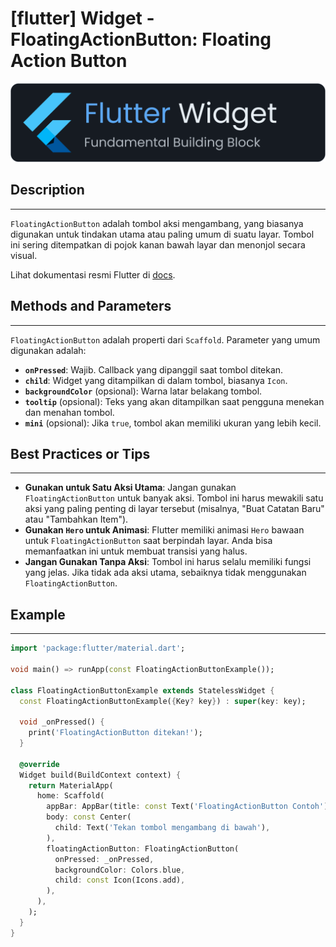 # [flutter] Widget - FloatingActionButton: Floating Action Button

![widget](https://raw.githubusercontent.com/oujisan/OuVault/main/img/flutter-widget.png)

## Description
---
`FloatingActionButton` adalah tombol aksi mengambang, yang biasanya digunakan untuk tindakan utama atau paling umum di suatu layar. Tombol ini sering ditempatkan di pojok kanan bawah layar dan menonjol secara visual.

Lihat dokumentasi resmi Flutter di [docs](https://api.flutter.dev/flutter/material/FloatingActionButton-class.html).

## Methods and Parameters
---
`FloatingActionButton` adalah properti dari `Scaffold`. Parameter yang umum digunakan adalah:
* **`onPressed`**: Wajib. Callback yang dipanggil saat tombol ditekan.
* **`child`**: Widget yang ditampilkan di dalam tombol, biasanya `Icon`.
* **`backgroundColor`** (opsional): Warna latar belakang tombol.
* **`tooltip`** (opsional): Teks yang akan ditampilkan saat pengguna menekan dan menahan tombol.
* **`mini`** (opsional): Jika `true`, tombol akan memiliki ukuran yang lebih kecil.

## Best Practices or Tips
---
* **Gunakan untuk Satu Aksi Utama**: Jangan gunakan `FloatingActionButton` untuk banyak aksi. Tombol ini harus mewakili satu aksi yang paling penting di layar tersebut (misalnya, "Buat Catatan Baru" atau "Tambahkan Item").
* **Gunakan `Hero` untuk Animasi**: Flutter memiliki animasi `Hero` bawaan untuk `FloatingActionButton` saat berpindah layar. Anda bisa memanfaatkan ini untuk membuat transisi yang halus.
* **Jangan Gunakan Tanpa Aksi**: Tombol ini harus selalu memiliki fungsi yang jelas. Jika tidak ada aksi utama, sebaiknya tidak menggunakan `FloatingActionButton`.

## Example
---
```dart
import 'package:flutter/material.dart';

void main() => runApp(const FloatingActionButtonExample());

class FloatingActionButtonExample extends StatelessWidget {
  const FloatingActionButtonExample({Key? key}) : super(key: key);

  void _onPressed() {
    print('FloatingActionButton ditekan!');
  }

  @override
  Widget build(BuildContext context) {
    return MaterialApp(
      home: Scaffold(
        appBar: AppBar(title: const Text('FloatingActionButton Contoh')),
        body: const Center(
          child: Text('Tekan tombol mengambang di bawah'),
        ),
        floatingActionButton: FloatingActionButton(
          onPressed: _onPressed,
          backgroundColor: Colors.blue,
          child: const Icon(Icons.add),
        ),
      ),
    );
  }
}